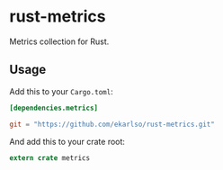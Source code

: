 # rust-metrics

Metrics collection for Rust.

## Usage

Add this to your `Cargo.toml`:

```toml
[dependencies.metrics]

git = "https://github.com/ekarlso/rust-metrics.git"
```

And add this to your crate root:

```rust
extern crate metrics
```
